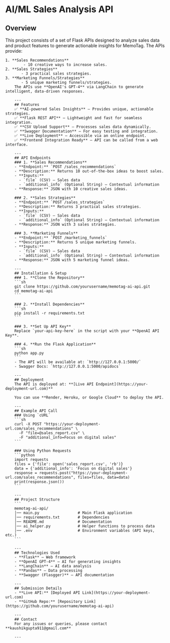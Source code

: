 # AI/ML Sales Analysis API

## Overview
This project consists of a set of Flask APIs designed to analyze sales data and product features to generate actionable insights for MemoTag. The APIs provide:

    1. **Sales Recommendations**
            - 10 creative ways to increase sales.
    2. **Sales Strategies**
           - 3 practical sales strategies.
    3. **Marketing Funnels/Strategies**
           - 5 unique marketing funnels/strategies.
        The APIs use **OpenAI's GPT-4** via LangChain to generate intelligent, data-driven responses.
        
        ---
        ## Features
        ✅ **AI-powered Sales Insights** – Provides unique, actionable strategies.
        ✅ **Flask REST API** – Lightweight and fast for seamless integration.
        ✅ **CSV Upload Support** – Processes sales data dynamically.
        ✅ **Swagger Documentation** – For easy testing and integration.
        ✅ **Live Deployment** – Accessible via an online endpoint.
        ✅ **Frontend Integration Ready** – API can be called from a web interface.
        
        ---
        ## API Endpoints
        ### 1. **Sales Recommendations**
        - **Endpoint:** `POST /sales_recommendations`
        - **Description:** Returns 10 out-of-the-box ideas to boost sales.
        - **Inputs:**
          - `file` (CSV) – Sales data
          - `additional_info` (Optional String) – Contextual information
        - **Response:** JSON with 10 creative sales ideas.
        
        ### 2. **Sales Strategies**
        - **Endpoint:** `POST /sales_strategies`
        - **Description:** Returns 3 practical sales strategies.
        - **Inputs:**
          - `file` (CSV) – Sales data
          - `additional_info` (Optional String) – Contextual information
        - **Response:** JSON with 3 sales strategies.
        
        ### 3. **Marketing Funnels**
        - **Endpoint:** `POST /marketing_funnels`
        - **Description:** Returns 5 unique marketing funnels.
        - **Inputs:**
          - `file` (CSV) – Sales data
          - `additional_info` (Optional String) – Contextual information
        - **Response:** JSON with 5 marketing funnel ideas.
        
        ---
        ## Installation & Setup
        ### 1. **Clone the Repository**
        ```sh
        git clone https://github.com/yourusername/memotag-ai-api.git
        cd memotag-ai-api
        ```
        
        ### 2. **Install Dependencies**
        ```sh
        pip install -r requirements.txt
        ```
        
        ### 3. **Set Up API Key**
        Replace `your-api-key-here` in the script with your **OpenAI API Key**.
        
        ### 4. **Run the Flask Application**
        ```sh
        python app.py
        ```
        - The API will be available at: `http://127.0.0.1:5000/`
        - Swagger Docs: `http://127.0.0.1:5000/apidocs`
        
        ---
        ## Deployment
        The API is deployed at: **[Live API Endpoint](https://your-deployment-url.com)**
        
        You can use **Render, Heroku, or Google Cloud** to deploy the API.
        
        ---
        ## Example API Call
        ### Using `cURL`
        ```sh
        curl -X POST "https://your-deployment-url.com/sales_recommendations" \
          -F "file=@sales_report.csv" \
          -F "additional_info=Focus on digital sales"
        ```
        
        ### Using Python Requests
        ```python
        import requests
        files = {'file': open('sales_report.csv', 'rb')}
        data = {'additional_info': 'Focus on digital sales'}
        response = requests.post("https://your-deployment-url.com/sales_recommendations", files=files, data=data)
        print(response.json())
        ```
        
        ---
        ## Project Structure
        ```
        memotag-ai-api/
        │── main.py                 # Main Flask application
        │── requirements.txt        # Dependencies
        │── README.md               # Documentation
        │── ai_helper.py            # Helper functions to process data
        │── .env                    # Environment variables (API keys, etc.)
        ```
        
        ---
        ## Technologies Used
        - **Flask** – Web framework
        - **OpenAI GPT-4** – AI for generating insights
        - **LangChain** – AI data analysis
        - **Pandas** – Data processing
        - **Swagger (Flasgger)** – API documentation
        
        ---
        ## Submission Details
        - **Live API:** [Deployed API Link](https://your-deployment-url.com)
        - **GitHub Repo:** [Repository Link](https://github.com/yourusername/memotag-ai-api)
        
        ---
        ## Contact
        For any issues or queries, please contact **kaushikgupta911@gmail.com**
        
        ---    